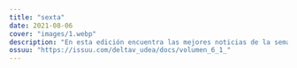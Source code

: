 ```yaml
---
title: "sexta"
date: 2021-08-06
cover: "images/1.webp"
description: "En esta edición encuentra las mejores noticias de la semana en temas de políticas aeroespaciales, sector público y privado, propulsión en otros mundos y opinión. Además, puedes enterarte de los lanzamientos de la semana y conocer los ganadores del sorteo de dos llaveros personalizados. ΔV Launch Log, la revista del semillero de cohetería y propulsión Delta V de la Universidad de Antioquia, adscrito al grupo de investigación Astra. Tu revista de ciencia de cohetes en español."
ossuu: "https://issuu.com/deltav_udea/docs/volumen_6_1_"
---
```

